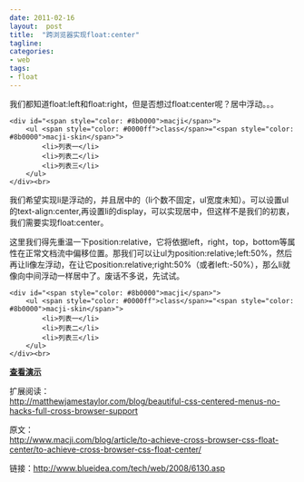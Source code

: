 ```yaml
---
date: 2011-02-16
layout:  post
title:  "跨浏览器实现float:center"
tagline:
categories:
- web
tags:
- float
---
```

我们都知道float:left和float:right，但是否想过float:center呢？居中浮动。。。  <div>

    <div id="<span style="color: #8b0000">macji</span>">
        <ul <span style="color: #0000ff">class</span>="<span style="color: #8b0000">macji-skin</span>">
            <li>列表一</li>
            <li>列表二</li>
            <li>列表三</li>
        </ul>
    </div><br>


</div>

我们希望实现li是浮动的，并且居中的（li个数不固定，ul宽度未知）。可以设置ul的text-align:center,再设置li的display，可以实现居中，但这样不是我们的初衷，我们需要实现float:center。
<!--more-->



这里我们得先重温一下position:relative，它将依据left，right，top，bottom等属性在正常文档流中偏移位置。那我们可以让ul为position:relative;left:50%，然后再让li像左浮动，在让它position:relative;right:50%（或者left:-50%），那么li就像向中间浮动一样居中了。废话不多说，先试试。

<div>


    <div id="<span style="color: #8b0000">macji</span>">
        <ul <span style="color: #0000ff">class</span>="<span style="color: #8b0000">macji-skin</span>">
            <li>列表一</li>
            <li>列表二</li>
            <li>列表三</li>
        </ul>
    </div><br>


</div>

<strong><a href="http://www.blueidea.com/articleimg/2008/08/6130/float-center.htm"><strong>查看演示</strong></a></strong>

扩展阅读：
  <br><a href="http://matthewjamestaylor.com/blog/beautiful-css-centered-menus-no-hacks-full-cross-browser-support">http://matthewjamestaylor.com/blog/beautiful-css-centered-menus-no-hacks-full-cross-browser-support</a>

原文：
  <br><a href="http://www.macji.com/blog/article/to-achieve-cross-browser-css-float-center/to-achieve-cross-browser-css-float-center/">http://www.macji.com/blog/article/to-achieve-cross-browser-css-float-center/to-achieve-cross-browser-css-float-center/</a>

链接：<a href="http://www.blueidea.com/tech/web/2008/6130.asp">http://www.blueidea.com/tech/web/2008/6130.asp</a>
